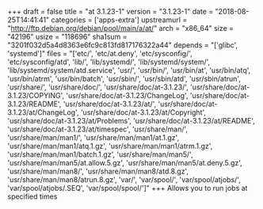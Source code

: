 +++
draft = false
title = "at 3.1.23-1"
version = "3.1.23-1"
date = "2018-08-25T14:41:41"
categories = ['apps-extra']
upstreamurl = "http://ftp.debian.org/debian/pool/main/a/at/"
arch = "x86_64"
size = "42196"
usize = "118696"
sha1sum = "3201f032d5a4d8363e6fc9c813fd817176322a44"
depends = "['glibc', 'systemd']"
files = "['etc/', 'etc/at.deny', 'etc/sysconfig/', 'etc/sysconfig/atd', 'lib/', 'lib/systemd/', 'lib/systemd/system/', 'lib/systemd/system/atd.service', 'usr/', 'usr/bin/', 'usr/bin/at', 'usr/bin/atq', 'usr/bin/atrm', 'usr/bin/batch', 'usr/sbin/', 'usr/sbin/atd', 'usr/sbin/atrun', 'usr/share/', 'usr/share/doc/', 'usr/share/doc/at-3.1.23/', 'usr/share/doc/at-3.1.23/COPYING', 'usr/share/doc/at-3.1.23/ChangeLog', 'usr/share/doc/at-3.1.23/README', 'usr/share/doc/at-3.1.23/at/', 'usr/share/doc/at-3.1.23/at/ChangeLog', 'usr/share/doc/at-3.1.23/at/Copyright', 'usr/share/doc/at-3.1.23/at/Problems', 'usr/share/doc/at-3.1.23/at/README', 'usr/share/doc/at-3.1.23/at/timespec', 'usr/share/man/', 'usr/share/man/man1/', 'usr/share/man/man1/at.1.gz', 'usr/share/man/man1/atq.1.gz', 'usr/share/man/man1/atrm.1.gz', 'usr/share/man/man1/batch.1.gz', 'usr/share/man/man5/', 'usr/share/man/man5/at.allow.5.gz', 'usr/share/man/man5/at.deny.5.gz', 'usr/share/man/man8/', 'usr/share/man/man8/atd.8.gz', 'usr/share/man/man8/atrun.8.gz', 'var/', 'var/spool/', 'var/spool/atjobs/', 'var/spool/atjobs/.SEQ', 'var/spool/spool/']"
+++
Allows you to run jobs at specified times